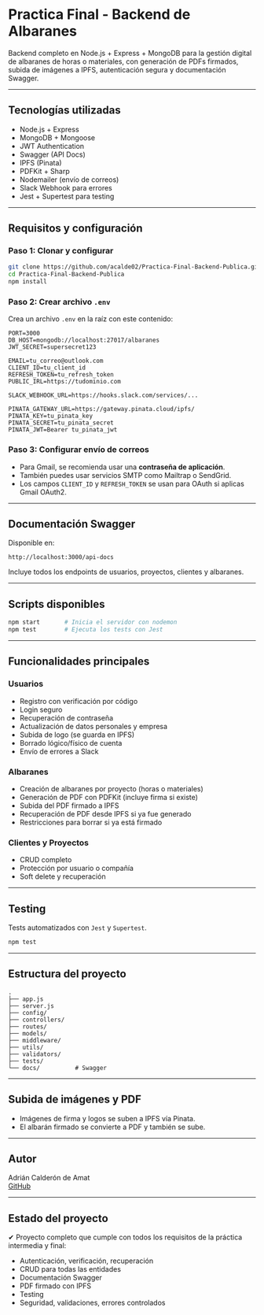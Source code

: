 
# Practica Final - Backend de Albaranes

Backend completo en Node.js + Express + MongoDB para la gestión digital de albaranes de horas o materiales, con generación de PDFs firmados, subida de imágenes a IPFS, autenticación segura y documentación Swagger.

---

## Tecnologías utilizadas

- Node.js + Express
- MongoDB + Mongoose
- JWT Authentication
- Swagger (API Docs)
- IPFS (Pinata)
- PDFKit + Sharp
- Nodemailer (envío de correos)
- Slack Webhook para errores
- Jest + Supertest para testing

---

## Requisitos y configuración

### Paso 1: Clonar y configurar

```bash
git clone https://github.com/acalde02/Practica-Final-Backend-Publica.git
cd Practica-Final-Backend-Publica
npm install
```

### Paso 2: Crear archivo `.env`

Crea un archivo `.env` en la raíz con este contenido:

```env
PORT=3000
DB_HOST=mongodb://localhost:27017/albaranes
JWT_SECRET=supersecret123

EMAIL=tu_correo@outlook.com
CLIENT_ID=tu_client_id
REFRESH_TOKEN=tu_refresh_token
PUBLIC_IRL=https://tudominio.com

SLACK_WEBHOOK_URL=https://hooks.slack.com/services/...

PINATA_GATEWAY_URL=https://gateway.pinata.cloud/ipfs/
PINATA_KEY=tu_pinata_key
PINATA_SECRET=tu_pinata_secret
PINATA_JWT=Bearer tu_pinata_jwt
```

### Paso 3: Configurar envío de correos

- Para Gmail, se recomienda usar una **contraseña de aplicación**.
- También puedes usar servicios SMTP como Mailtrap o SendGrid.
- Los campos `CLIENT_ID` y `REFRESH_TOKEN` se usan para OAuth si aplicas Gmail OAuth2.

---

## Documentación Swagger

Disponible en:
```
http://localhost:3000/api-docs
```

Incluye todos los endpoints de usuarios, proyectos, clientes y albaranes.

---

## Scripts disponibles

```bash
npm start       # Inicia el servidor con nodemon
npm test        # Ejecuta los tests con Jest
```

---

## Funcionalidades principales

### Usuarios
- Registro con verificación por código
- Login seguro
- Recuperación de contraseña
- Actualización de datos personales y empresa
- Subida de logo (se guarda en IPFS)
- Borrado lógico/físico de cuenta
- Envío de errores a Slack

### Albaranes
- Creación de albaranes por proyecto (horas o materiales)
- Generación de PDF con PDFKit (incluye firma si existe)
- Subida del PDF firmado a IPFS
- Recuperación de PDF desde IPFS si ya fue generado
- Restricciones para borrar si ya está firmado

### Clientes y Proyectos
- CRUD completo
- Protección por usuario o compañía
- Soft delete y recuperación

---

## Testing

Tests automatizados con `Jest` y `Supertest`.

```bash
npm test
```

---

## Estructura del proyecto

```
.
├── app.js
├── server.js
├── config/
├── controllers/
├── routes/
├── models/
├── middleware/
├── utils/
├── validators/
├── tests/
└── docs/          # Swagger
```

---

## Subida de imágenes y PDF

- Imágenes de firma y logos se suben a IPFS vía Pinata.
- El albarán firmado se convierte a PDF y también se sube.

---

## Autor

Adrián Calderón de Amat  
[GitHub](https://github.com/acalde02)

---

## Estado del proyecto

✔ Proyecto completo que cumple con todos los requisitos de la práctica intermedia y final:

- Autenticación, verificación, recuperación
- CRUD para todas las entidades
- Documentación Swagger
- PDF firmado con IPFS
- Testing
- Seguridad, validaciones, errores controlados
